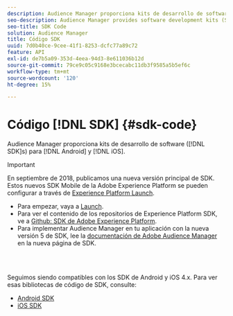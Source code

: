 ```yaml
---
description: Audience Manager proporciona kits de desarrollo de software (SDK) para Android y iOS.
seo-description: Audience Manager provides software development kits (SDKs) for Android and iOS.
seo-title: SDK Code
solution: Audience Manager
title: Código SDK
uuid: 7d0b40ce-9cee-41f1-8253-dcfc77a89c72
feature: API
exl-id: de7b5a09-353d-4eea-94d3-8e611036b12d
source-git-commit: 79ce9c05c9168e3bcecabc11db3f9585a5b5ef6c
workflow-type: tm+mt
source-wordcount: '120'
ht-degree: 15%

---
```


# Código [!DNL SDK] {#sdk-code}

Audience Manager proporciona kits de desarrollo de software ([!DNL SDK]s) para [!DNL Android] y [!DNL iOS].

>[!IMPORTANT]
>
>En septiembre de 2018, publicamos una nueva versión principal de SDK. Estos nuevos SDK Mobile de la Adobe Experience Platform se pueden configurar a través de [Experience Platform Launch](https://www.adobe.com/experience-platform/launch.html).

* Para empezar, vaya a [Launch](https://launch.adobe.com/).
* Para ver el contenido de los repositorios de Experience Platform SDK, ve a [Github: SDK de Adobe Experience Platform](https://github.com/Adobe-Marketing-Cloud/acp-sdks).
* Para implementar Audience Manager en tu aplicación con la nueva versión 5 de SDK, lee la [documentación de Adobe Audience Manager](https://experienceleague.adobe.com/docs/experience-platform/destinations/catalog/data-management/aam-dil-extension.html?lang=es) en la nueva página de SDK.

<br> 

Seguimos siendo compatibles con los SDK de Android y iOS 4.x. Para ver esas bibliotecas de código de SDK, consulte:

* [Android SDK](https://experienceleague.adobe.com/docs/mobile-services/android/overview.html?lang=es)
* [iOS SDK](https://experienceleague.adobe.com/docs/mobile-services/ios/overview.html?lang=es)

